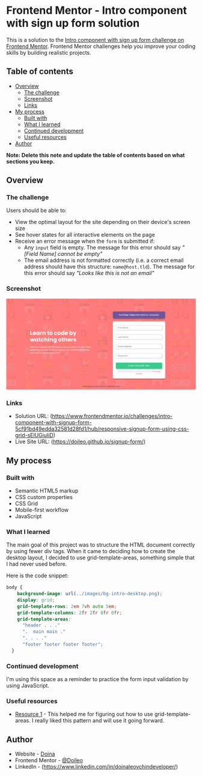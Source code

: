 # Frontend Mentor - Intro component with sign up form solution

This is a solution to the [Intro component with sign up form challenge on Frontend Mentor](https://www.frontendmentor.io/challenges/intro-component-with-signup-form-5cf91bd49edda32581d28fd1). Frontend Mentor challenges help you improve your coding skills by building realistic projects. 

## Table of contents

- [Overview](#overview)
  - [The challenge](#the-challenge)
  - [Screenshot](#screenshot)
  - [Links](#links)
- [My process](#my-process)
  - [Built with](#built-with)
  - [What I learned](#what-i-learned)
  - [Continued development](#continued-development)
  - [Useful resources](#useful-resources)
- [Author](#author)

**Note: Delete this note and update the table of contents based on what sections you keep.**

## Overview

### The challenge

Users should be able to:

- View the optimal layout for the site depending on their device's screen size
- See hover states for all interactive elements on the page
- Receive an error message when the `form` is submitted if:
  - Any `input` field is empty. The message for this error should say *"[Field Name] cannot be empty"*
  - The email address is not formatted correctly (i.e. a correct email address should have this structure: `name@host.tld`). The message for this error should say *"Looks like this is not an email"*

### Screenshot

![Desktop view of the project](./images/desktop-layout.png)


### Links

- Solution URL: (https://www.frontendmentor.io/challenges/intro-component-with-signup-form-5cf91bd49edda32581d28fd1/hub/responsive-signup-form-using-css-grid-sElUGiuIiD)
- Live Site URL: (https://doileo.github.io/signup-form/)

## My process

### Built with

- Semantic HTML5 markup
- CSS custom properties
- CSS Grid
- Mobile-first workflow
- JavaScript

### What I learned

The main goal of this project was to structure the HTML document correctly by using fewer div tags. When it came to deciding how to create the desktop layout, I decided to use grid-template-areas, something simple that I had never used before.

Here is the code snippet:

```css
body {
    background-image: url(../images/bg-intro-desktop.png);
    display: grid;
    grid-template-rows: 2em 7vh auto 5em;
    grid-template-columns: 2fr 2fr 0fr 0fr;
    grid-template-areas:
      "header . . ."
      ".  main main ."
      ". . . ."
      "footer footer footer footer";
  }
```

### Continued development

I'm using this space as a reminder to practice the form input validation by using JavaScript.

### Useful resources

- [Resource 1](https://www.youtube.com/watch?v=v5KzBPUEgGQ&t=561s) - This helped me for figuring out how to use grid-template-areas. I really liked this pattern and will use it going forward.

## Author

- Website - [Doina](https://doileo.github.io/portfolio/)
- Frontend Mentor - [@Doileo](https://www.frontendmentor.io/profile/Doileo)
- LinkedIn - (https://www.linkedin.com/in/doinaleovchindeveloper/)

